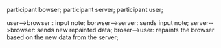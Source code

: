 participant bowser;
participant server;
participant user;

user-->browser : input note;
borwser-->server: sends input note;
server-->browser: sends new repainted data;
broser-->user: repaints the browser based on the new data from the server;
